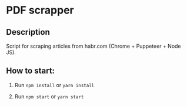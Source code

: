 # PDF scrapper
## Description

<p>
Script for scraping articles from habr.com (Chrome + Puppeteer + Node JS).</p>

## How to start:
1. Run `npm install` or `yarn install`

2. Run `npm start` or `yarn start`